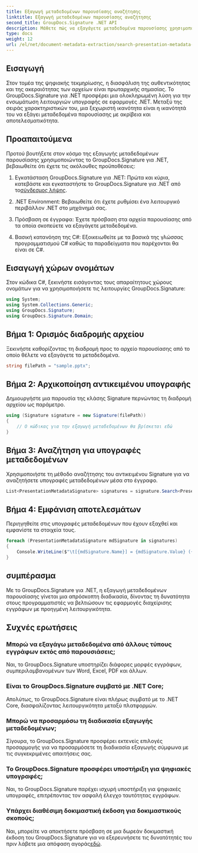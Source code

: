 ```yaml
---
title: Εξαγωγή μεταδεδομένων παρουσίασης αναζήτησης
linktitle: Εξαγωγή μεταδεδομένων παρουσίασης αναζήτησης
second_title: GroupDocs.Signature .NET API
description: Μάθετε πώς να εξαγάγετε μεταδεδομένα παρουσίασης χρησιμοποιώντας το GroupDocs.Signature για .NET. Βελτιώστε τις δυνατότητες διαχείρισης εγγράφων σας χωρίς κόπο.
type: docs
weight: 12
url: /el/net/document-metadata-extraction/search-presentation-metadata-extraction/
---
```

## Εισαγωγή
Στον τομέα της ψηφιακής τεκμηρίωσης, η διασφάλιση της αυθεντικότητας και της ακεραιότητας των αρχείων είναι πρωταρχικής σημασίας. Το GroupDocs.Signature για .NET προσφέρει μια ολοκληρωμένη λύση για την ενσωμάτωση λειτουργιών υπογραφής σε εφαρμογές .NET. Μεταξύ της σειράς χαρακτηριστικών του, μια ξεχωριστή ικανότητα είναι η ικανότητά του να εξάγει μεταδεδομένα παρουσίασης με ακρίβεια και αποτελεσματικότητα.
## Προαπαιτούμενα
Προτού βουτήξετε στον κόσμο της εξαγωγής μεταδεδομένων παρουσίασης χρησιμοποιώντας το GroupDocs.Signature για .NET, βεβαιωθείτε ότι έχετε τις ακόλουθες προϋποθέσεις:
1.  Εγκατάσταση GroupDocs.Signature για .NET: Πρώτα και κύρια, κατεβάστε και εγκαταστήστε το GroupDocs.Signature για .NET από το[σύνδεσμος λήψης](https://releases.groupdocs.com/signature/net/).
   
2. .NET Environment: Βεβαιωθείτε ότι έχετε ρυθμίσει ένα λειτουργικό περιβάλλον .NET στο μηχάνημά σας.
   
3. Πρόσβαση σε έγγραφα: Έχετε πρόσβαση στα αρχεία παρουσίασης από τα οποία σκοπεύετε να εξαγάγετε μεταδεδομένα.
   
4. Βασική κατανόηση της C#: Εξοικειωθείτε με τα βασικά της γλώσσας προγραμματισμού C# καθώς τα παραδείγματα που παρέχονται θα είναι σε C#.

## Εισαγωγή χώρων ονομάτων
Στον κώδικα C#, ξεκινήστε εισάγοντας τους απαραίτητους χώρους ονομάτων για να χρησιμοποιήσετε τις λειτουργίες GroupDocs.Signature:
```csharp
using System;
using System.Collections.Generic;
using GroupDocs.Signature;
using GroupDocs.Signature.Domain;
```
## Βήμα 1: Ορισμός διαδρομής αρχείου
Ξεκινήστε καθορίζοντας τη διαδρομή προς το αρχείο παρουσίασης από το οποίο θέλετε να εξαγάγετε τα μεταδεδομένα.
```csharp
string filePath = "sample.pptx";
```
## Βήμα 2: Αρχικοποίηση αντικειμένου υπογραφής
Δημιουργήστε μια παρουσία της κλάσης Signature περνώντας τη διαδρομή αρχείου ως παράμετρο.
```csharp
using (Signature signature = new Signature(filePath))
{
    // Ο κώδικας για την εξαγωγή μεταδεδομένων θα βρίσκεται εδώ
}
```
## Βήμα 3: Αναζήτηση για υπογραφές μεταδεδομένων
Χρησιμοποιήστε τη μέθοδο αναζήτησης του αντικειμένου Signature για να αναζητήσετε υπογραφές μεταδεδομένων μέσα στο έγγραφο.
```csharp
List<PresentationMetadataSignature> signatures = signature.Search<PresentationMetadataSignature>(SignatureType.Metadata);
```
## Βήμα 4: Εμφάνιση αποτελεσμάτων
Περιηγηθείτε στις υπογραφές μεταδεδομένων που έχουν εξαχθεί και εμφανίστε τα στοιχεία τους.
```csharp
foreach (PresentationMetadataSignature mdSignature in signatures)
{
    Console.WriteLine($"\t[{mdSignature.Name}] = {mdSignature.Value} ({mdSignature.Type})");
}
```

## συμπέρασμα
Με το GroupDocs.Signature για .NET, η εξαγωγή μεταδεδομένων παρουσίασης γίνεται μια απρόσκοπτη διαδικασία, δίνοντας τη δυνατότητα στους προγραμματιστές να βελτιώσουν τις εφαρμογές διαχείρισης εγγράφων με προηγμένη λειτουργικότητα.
## Συχνές ερωτήσεις
### Μπορώ να εξαγάγω μεταδεδομένα από άλλους τύπους εγγράφων εκτός από παρουσιάσεις;
Ναι, το GroupDocs.Signature υποστηρίζει διάφορες μορφές εγγράφων, συμπεριλαμβανομένων των Word, Excel, PDF και άλλων.
### Είναι το GroupDocs.Signature συμβατό με .NET Core;
Απολύτως, το GroupDocs.Signature είναι πλήρως συμβατό με το .NET Core, διασφαλίζοντας λειτουργικότητα μεταξύ πλατφορμών.
### Μπορώ να προσαρμόσω τη διαδικασία εξαγωγής μεταδεδομένων;
Σίγουρα, το GroupDocs.Signature προσφέρει εκτενείς επιλογές προσαρμογής για να προσαρμόσετε τη διαδικασία εξαγωγής σύμφωνα με τις συγκεκριμένες απαιτήσεις σας.
### Το GroupDocs.Signature προσφέρει υποστήριξη για ψηφιακές υπογραφές;
Ναι, το GroupDocs.Signature παρέχει ισχυρή υποστήριξη για ψηφιακές υπογραφές, επιτρέποντας τον ασφαλή έλεγχο ταυτότητας εγγράφων.
### Υπάρχει διαθέσιμη δοκιμαστική έκδοση για δοκιμαστικούς σκοπούς;
 Ναι, μπορείτε να αποκτήσετε πρόσβαση σε μια δωρεάν δοκιμαστική έκδοση του GroupDocs.Signature για να εξερευνήσετε τις δυνατότητές του πριν λάβετε μια απόφαση αγοράς[εδώ](https://releases.groupdocs.com/).